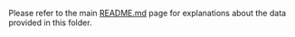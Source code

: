 Please refer to the main [README.md](../README.md) page for explanations about the data provided in this folder.